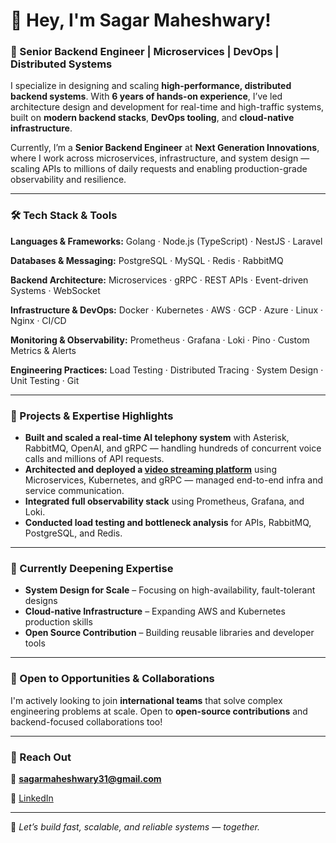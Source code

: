 # 👋 Hey, I'm Sagar Maheshwary!

### 🚀 Senior Backend Engineer | Microservices | DevOps | Distributed Systems

I specialize in designing and scaling **high-performance, distributed backend systems**. With **6 years of hands-on experience**, I’ve led architecture design and development for real-time and high-traffic systems, built on **modern backend stacks**, **DevOps tooling**, and **cloud-native infrastructure**.

Currently, I’m a **Senior Backend Engineer** at **Next Generation Innovations**, where I work across microservices, infrastructure, and system design — scaling APIs to millions of daily requests and enabling production-grade observability and resilience.

---

### 🛠️ Tech Stack & Tools

**Languages & Frameworks:**
Golang · Node.js (TypeScript) · NestJS · Laravel

**Databases & Messaging:**
PostgreSQL · MySQL · Redis · RabbitMQ

**Backend Architecture:**
Microservices · gRPC · REST APIs · Event-driven Systems · WebSocket

**Infrastructure & DevOps:**
Docker · Kubernetes · AWS · GCP · Azure · Linux · Nginx · CI/CD

**Monitoring & Observability:**
Prometheus · Grafana · Loki · Pino · Custom Metrics & Alerts

**Engineering Practices:**
Load Testing · Distributed Tracing · System Design · Unit Testing · Git

---

### 🔧 Projects & Expertise Highlights

* **Built and scaled a real-time AI telephony system** with Asterisk, RabbitMQ, OpenAI, and gRPC — handling hundreds of concurrent voice calls and millions of API requests.
* **Architected and deployed a [video streaming platform](https://github.com/SagarMaheshwary/microservices)** using Microservices, Kubernetes, and gRPC — managed end-to-end infra and service communication.
* **Integrated full observability stack** using Prometheus, Grafana, and Loki.
* **Conducted load testing and bottleneck analysis** for APIs, RabbitMQ, PostgreSQL, and Redis.

---

### 🌱 Currently Deepening Expertise

* **System Design for Scale** – Focusing on high-availability, fault-tolerant designs
* **Cloud-native Infrastructure** – Expanding AWS and Kubernetes production skills
* **Open Source Contribution** – Building reusable libraries and developer tools

---

### 🤝 Open to Opportunities & Collaborations

I'm actively looking to join **international teams** that solve complex engineering problems at scale. Open to **open-source contributions** and backend-focused collaborations too!

---

### 📩 Reach Out

📧 **[sagarmaheshwary31@gmail.com](mailto:sagarmaheshwary31@gmail.com)**

🔗 [LinkedIn](https://www.linkedin.com/in/sagarmaheshwary/)

---

🚀 *Let’s build fast, scalable, and reliable systems — together.*
